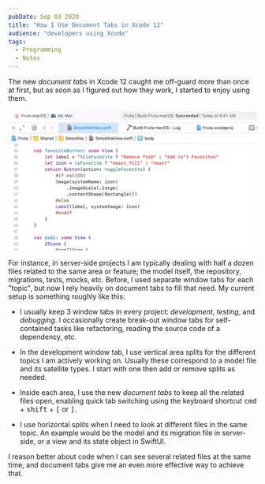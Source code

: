 ```yaml
---
pubDate: Sep 03 2020
title: "How I Use Document Tabs in Xcode 12"
audience: "developers using Xcode"
tags:
  - Programming
  - Notes
---
```


The new _document tabs_ in Xcode 12 caught me off-guard more than once at first,
but as soon as I figured out how they work, I started to enjoy using them.

![The new document tabs in Xcode 12.](./xcode-12.jpg)

For instance, in server-side projects I am typically dealing with half a dozen
files related to the same area or feature; the model itself, the repository,
migrations, tests, mocks, etc. Before, I used separate window tabs for each
"topic", but now I rely heavily on document tabs to fill that need. My current
setup is something roughly like this:

- I usually keep 3 window tabs in every project: _development_, _testing_, and
  _debugging_. I occasionally create break-out window tabs for self-contained
  tasks like refactoring, reading the source code of a dependency, etc.

- In the development window tab, I use vertical area splits for the different
  topics I am actively working on. Usually these correspond to a model file and
  its satellite types. I start with one then add or remove splits as needed.

- Inside each area, I use the new _document tabs_ to keep all the related files
  open, enabling quick tab switching using the keyboard shortcut <kbd>cmd</kbd> + <kbd>shift</kbd> + <kbd>[</kbd> or <kbd>]</kbd>.

- I use horizontal splits when I need to look at different files in the same
  topic. An example would be the model and its migration file in server-side, or
  a view and its state object in SwiftUI.

I reason better about code when I can see several related files at the same
time, and document tabs give me an even more effective way to achieve that.
